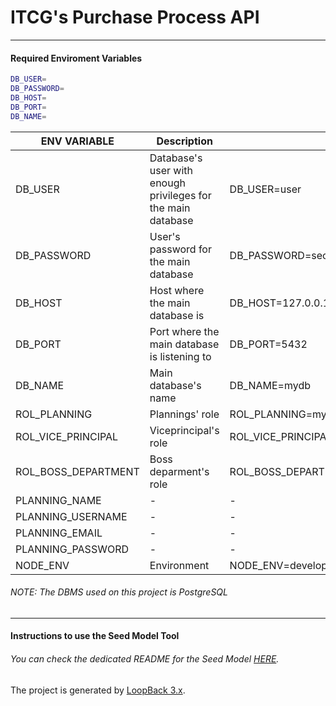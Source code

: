 # ITCG's Purchase Process API
___
#### Required Enviroment Variables

```sh
DB_USER=
DB_PASSWORD=
DB_HOST=
DB_PORT=
DB_NAME=
```


| ENV VARIABLE | Description |  Example |
| ------ | ------ | ------ | 
| DB_USER | Database's user with enough privileges for the main database | DB_USER=user |
| DB_PASSWORD | User's password for the main database | DB_PASSWORD=secret |
| DB_HOST | Host where the main database is | DB_HOST=127.0.0.1 |
| DB_PORT | Port where the main database is listening to | DB_PORT=5432 |
| DB_NAME | Main database's name | DB_NAME=mydb |
| ROL_PLANNING | Plannings' role | ROL_PLANNING=myplanningrole |
| ROL_VICE_PRINCIPAL | Viceprincipal's role | ROL_VICE_PRINCIPAL=miviceprincipalrole |
| ROL_BOSS_DEPARTMENT | Boss deparment's role | ROL_BOSS_DEPARTMENT=mibossdeparmentrole |
| PLANNING_NAME | - | - |
| PLANNING_USERNAME | - | - |
| PLANNING_EMAIL | - | - |
| PLANNING_PASSWORD | - | - |
| NODE_ENV | Environment | NODE_ENV=development |

###### NOTE: The DBMS used on this project is PostgreSQL
___
#### Instructions to use the Seed Model Tool
###### You can check the dedicated README for the Seed Model [HERE](https://github.com/marcos8896/ITCG-Purchase-Process-API/tree/master/seeds).

The project is generated by [LoopBack 3.x](http://loopback.io).